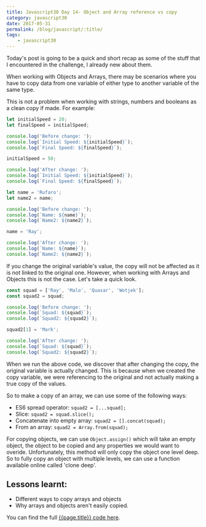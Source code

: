 ```yaml
--- 
title: Javascript30 Day 14- Object and Array reference vs copy
category: javascript30
date: 2017-05-31
permalink: /blog/javascript/:title/
tags: 
    - javascript30
---
```


Today's post is going to be a quick and short recap as some of the stuff that I encountered in the challenge, I already new about them.
<!--more-->

When working with Objects and Arrays, there may be scenarios where you have to copy data from one variable of either type to another variable of the same type. 

This is not a problem when working with strings, numbers and booleans as a clean copy if made. For example:

```javascript
let initialSpeed = 20; 
let finalSpeed = initialSpeed;

console.log('Before change: ');
console.log(`Initial Speed: ${initialSpeed}`);
console.log(`Final Speed: ${finalSpeed}`);

initialSpeed = 50;

console.log('After change: ');
console.log(`Initial Speed: ${initialSpeed}`);
console.log(`Final Speed: ${finalSpeed}`);

let name = 'Rufaro';
let name2 = name;

console.log('Before change: ');
console.log(`Name: ${name}`);
console.log(`Name2: ${name2}`);

name = 'Ray'; 

console.log('After change: ');
console.log(`Name: ${name}`);
console.log(`Name2: ${name2}`);
```

If you change the original variable's value, the copy will not be affected as it is not linked to the original one. However, when working with Arrays and Objects this is not the case. Let's take a quick look.

```javascript
const squad = ['Ray', 'Malo', 'Quasar', 'Wotjek']; 
const squad2 = squad;

console.log('Before change: ');
console.log(`Squad: ${squad}`);
console.log(`Squad2: ${squad2}`);

squad2[1] = 'Mark';

console.log('After change: ');
console.log(`Squad: ${squad}`);
console.log(`Squad2: ${squad2}`);
```

When we run the above code, we discover that after changing the copy, the original variable is actually changed. This is because when we created the copy variable, we were referencing to the original and not actually making a true copy of the values. 

So to make a copy of an array, we can use some of the following ways: 

- ES6 spread operator: `squad2 = [...squad];`
- Slice: `squad2 = squad.slice();`
- Concatenate into empty array: `squad2 = [].concat(squad);`
- From an array: `squad2 = Array.from(squad);`

For copying objects, we can use `Object.assign()` which will take an empty object, the object to be copied and any properties we would want to overide. Unfortunately, this method will only copy the object one level deep. So to fully copy an object with multiple levels, we can use a function available online called 'clone deep'. 


## Lessons learnt:

- Different ways to copy arrays and objects
- Why arrays and objects aren't easily copied.

You can find the full <a href="https://github.com/Rayhatron/Exploring-Javascript/tree/master/14-object-and-array-reference-vs-copy" target="_blank" title="{{page.title}} Github repo">{{page.title}} code here</a>.
